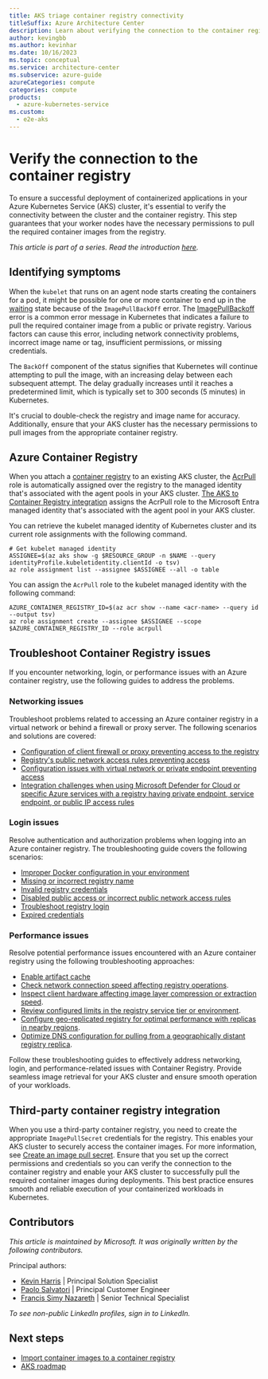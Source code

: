 ```yaml
---
title: AKS triage container registry connectivity
titleSuffix: Azure Architecture Center
description: Learn about verifying the connection to the container registry, as part of a triage step for Azure Kubernetes Service (AKS) clusters.
author: kevingbb
ms.author: kevinhar
ms.date: 10/16/2023
ms.topic: conceptual
ms.service: architecture-center
ms.subservice: azure-guide
azureCategories: compute
categories: compute
products:
  - azure-kubernetes-service
ms.custom:
  - e2e-aks
---
```


# Verify the connection to the container registry

To ensure a successful deployment of containerized applications in your Azure Kubernetes Service (AKS) cluster, it's essential to verify the connectivity between the cluster and the container registry. This step guarantees that your worker nodes have the necessary permissions to pull the required container images from the registry.

_This article is part of a series. Read the introduction [here](aks-triage-practices.md)._

## Identifying symptoms

When the `kubelet` that runs on an agent node starts creating the containers for a pod, it might be possible for one or more container to end up in the [waiting](https://kubernetes.io/docs/concepts/workloads/pods/pod-lifecycle/#container-state-waiting) state because of the `ImagePullBackOff` error. The [ImagePullBackoff](https://kubernetes.io/docs/concepts/containers/images/#imagepullbackoff) error is a common error message in Kubernetes that indicates a failure to pull the required container image from a public or private registry. Various factors can cause this error, including network connectivity problems, incorrect image name or tag, insufficient permissions, or missing credentials.

The `BackOff` component of the status signifies that Kubernetes will continue attempting to pull the image, with an increasing delay between each subsequent attempt. The delay gradually increases until it reaches a predetermined limit, which is typically set to 300 seconds (5 minutes) in Kubernetes.

It's crucial to double-check the registry and image name for accuracy. Additionally, ensure that your AKS cluster has the necessary permissions to pull images from the appropriate container registry.

## Azure Container Registry

When you attach a [container registry](/azure/container-registry/container-registry-intro) to an existing AKS cluster, the [AcrPull](/azure/container-registry/container-registry-roles) role is automatically assigned over the registry to the managed identity that's associated with the agent pools in your AKS cluster. [The AKS to Container Registry integration](/azure/aks/cluster-container-registry-integration) assigns the AcrPull role to the Microsoft Entra managed identity that's associated with the agent pool in your AKS cluster.

You can retrieve the kubelet managed identity of Kubernetes cluster and its current role assignments with the following command.

```azurecli-interactive
# Get kubelet managed identity
ASSIGNEE=$(az aks show -g $RESOURCE_GROUP -n $NAME --query identityProfile.kubeletidentity.clientId -o tsv)
az role assignment list --assignee $ASSIGNEE --all -o table
```

You can assign the `AcrPull` role to the kubelet managed identity with the following command:

```azurecli-interactive
AZURE_CONTAINER_REGISTRY_ID=$(az acr show --name <acr-name> --query id --output tsv)
az role assignment create --assignee $ASSIGNEE --scope $AZURE_CONTAINER_REGISTRY_ID --role acrpull
```

## Troubleshoot Container Registry issues

If you encounter networking, login, or performance issues with an Azure container registry, use the following guides to address the problems.

### Networking issues

Troubleshoot problems related to accessing an Azure container registry in a virtual network or behind a firewall or proxy server. The following scenarios and solutions are covered:

- [Configuration of client firewall or proxy preventing access to the registry](/azure/container-registry/container-registry-troubleshoot-access#configure-client-firewall-access)
- [Registry's public network access rules preventing access](/azure/container-registry/container-registry-troubleshoot-access#configure-public-access-to-registry)
- [Configuration issues with virtual network or private endpoint preventing access](/azure/container-registry/container-registry-troubleshoot-access#configure-vnet-access)
- [Integration challenges when using Microsoft Defender for Cloud or specific Azure services with a registry having private endpoint, service endpoint, or public IP access rules](/azure/container-registry/container-registry-troubleshoot-access#configure-service-access)

### Login issues

Resolve authentication and authorization problems when logging into an Azure container registry. The troubleshooting guide covers the following scenarios:

- [Improper Docker configuration in your environment](/azure/container-registry/container-registry-troubleshoot-login#check-docker-configuration)
- [Missing or incorrect registry name](/azure/container-registry/container-registry-troubleshoot-login#specify-correct-registry-name)
- [Invalid registry credentials](/azure/container-registry/container-registry-troubleshoot-login#confirm-credentials-to-access-registry)
- [Disabled public access or incorrect public network access rules](/azure/container-registry/container-registry-troubleshoot-access#configure-public-access-to-registry)
- [Troubleshoot registry login](/azure/container-registry/container-registry-troubleshoot-login)
- [Expired credentials](/azure/container-registry/container-registry-troubleshoot-login#check-that-credentials-arent-expired)

### Performance issues

Resolve potential performance issues encountered with an Azure container registry using the following troubleshooting approaches:

- [Enable artifact cache](/azure/container-registry/tutorial-artifact-cache)
- [Check network connection speed affecting registry operations](/azure/container-registry/container-registry-troubleshoot-performance#check-expected-network-speed).
- [Inspect client hardware affecting image layer compression or extraction speed](/azure/container-registry/container-registry-troubleshoot-performance#check-client-hardware).
- [Review configured limits in the registry service tier or environment](/azure/container-registry/container-registry-troubleshoot-performance#review-configured-limits).
- [Configure geo-replicated registry for optimal performance with replicas in nearby regions](/azure/container-registry/container-registry-troubleshoot-performance#configure-geo-replicated-registry).
- [Optimize DNS configuration for pulling from a geographically distant registry replica](/azure/container-registry/container-registry-troubleshoot-performance#configure-dns-for-geo-replicated-registry).

Follow these troubleshooting guides to effectively address networking, login, and performance-related issues with Container Registry. Provide seamless image retrieval for your AKS cluster and ensure smooth operation of your workloads.

## Third-party container registry integration

When you use a third-party container registry, you need to create the appropriate `ImagePullSecret` credentials for the registry. This enables your AKS cluster to securely access the container images. For more information, see [Create an image pull secret](/azure/container-registry/container-registry-auth-kubernetes#create-an-image-pull-secret). Ensure that you set up the correct permissions and credentials so you can verify the connection to the container registry and enable your AKS cluster to successfully pull the required container images during deployments. This best practice ensures smooth and reliable execution of your containerized workloads in Kubernetes.

## Contributors

*This article is maintained by Microsoft. It was originally written by the following contributors.*

Principal authors:

- [Kevin Harris](https://www.linkedin.com/in/kevbhar) | Principal Solution Specialist
- [Paolo Salvatori](https://www.linkedin.com/in/paolo-salvatori) | Principal Customer Engineer
- [Francis Simy Nazareth](https://www.linkedin.com/in/francis-simy-nazereth-971440a) | Senior Technical Specialist

*To see non-public LinkedIn profiles, sign in to LinkedIn.*

## Next steps

- [Import container images to a container registry](/azure/container-registry/container-registry-import-images)
- [AKS roadmap](https://aka.ms/aks/roadmap)
  